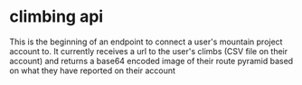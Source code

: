 # climbing api

This is the beginning of an endpoint to connect a user's mountain project account to. It currently receives a url to the user's climbs (CSV file on their account) and returns a base64 encoded image of their route pyramid based on what they have reported on their account
